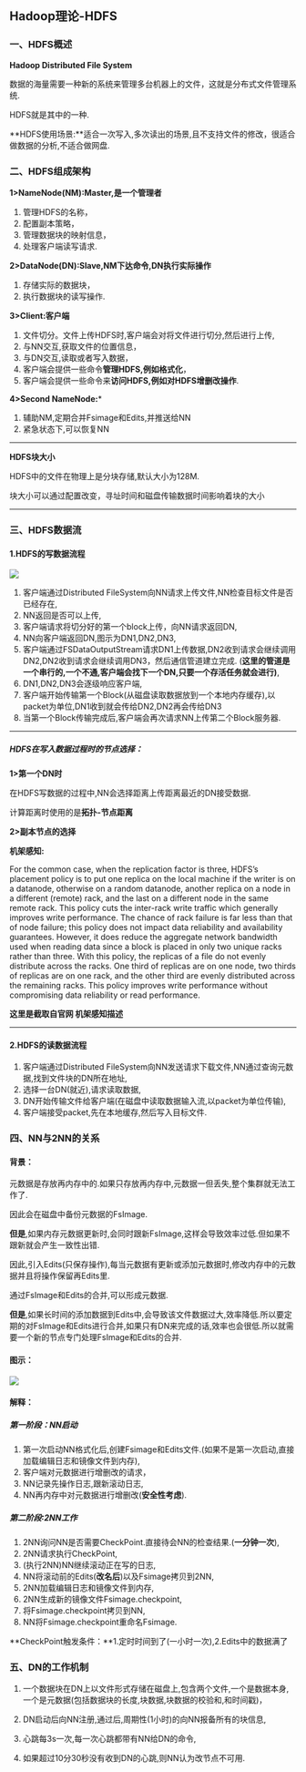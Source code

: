 ## **Hadoop**理论-HDFS

### 一、HDFS概述

**Hadoop Distributed File System** 

数据的海量需要一种新的系统来管理多台机器上的文件，这就是分布式文件管理系统.

HDFS就是其中的一种.

**HDFS使用场景:**适合一次写入,多次读出的场景,且不支持文件的修改，很适合做数据的分析,不适合做网盘.

### 二、HDFS组成架构

**1>NameNode(NM):Master,是一个管理者**

1. 管理HDFS的名称，
2. 配置副本策略，
3. 管理数据块的映射信息，
4. 处理客户端读写请求.

**2>DataNode(DN):Slave,NM下达命令,DN执行实际操作**

1. 存储实际的数据块，
2. 执行数据块的读写操作.

**3>Client:客户端**

1. 文件切分。文件上传HDFS时,客户端会对将文件进行切分,然后进行上传,
2. 与NN交互,获取文件的位置信息，
3. 与DN交互,读取或者写入数据，
4. 客户端会提供一些命令**管理HDFS,例如格式化**，
5. 客户端会提供一些命令来**访问HDFS,例如对HDFS增删改操作**.

**4>Second NameNode:***

1. 辅助NM,定期合并Fsimage和Edits,并推送给NN
2. 紧急状态下,可以恢复NN

---



**HDFS块大小**

HDFS中的文件在物理上是分块存储,默认大小为128M.

块大小可以通过配置改变，寻址时间和磁盘传输数据时间影响着块的大小

------



### 三、HDFS数据流

#### 1.HDFS的写数据流程

![](C:\Users\Dell\Desktop\u=2684548248,192409765&fm=15&gp=0.jpg)

1. 客户端通过Distributed FileSystem向NN请求上传文件,NN检查目标文件是否已经存在,
2. NN返回是否可以上传,
3. 客户端请求将切分好的第一个block上传，向NN请求返回DN,
4. NN向客户端返回DN,图示为DN1,DN2,DN3,
5. 客户端通过FSDataOutputStream请求DN1上传数据,DN2收到请求会继续调用DN2,DN2收到请求会继续调用DN3，然后通信管道建立完成.   (**这里的管道是一个串行的,一个不通,客户端会找下一个DN,只要一个存活任务就会进行)**,
6. DN1,DN2,DN3会逐级响应客户端,
7. 客户端开始传输第一个Block(从磁盘读取数据放到一个本地内存缓存),以packet为单位,DN1收到就会传给DN2,DN2再会传给DN3
8. 当第一个Block传输完成后,客户端会再次请求NN上传第二个Block服务器.

----------------------------------------------------------------------------------------------------------------------------------------------------

##### HDFS在写入数据过程时的节点选择：

**1>第一个DN时**

在HDFS写数据的过程中,NN会选择距离上传距离最近的DN接受数据.

计算距离时使用的是**拓扑-节点距离**

**2>副本节点的选择**

**机架感知:**

For the common case, when the replication factor is three, HDFS’s placement policy is to put one replica on the local machine if the writer is on a datanode, otherwise on a random datanode, another replica on a node in a different (remote) rack, and the last on a different node in the same remote rack. This policy cuts the inter-rack write traffic which generally improves write performance. The chance of rack failure is far less than that of node failure; this policy does not impact data reliability and availability guarantees. However, it does reduce the aggregate network bandwidth used when reading data since a block is placed in only two unique racks rather than three. With this policy, the replicas of a file do not evenly distribute across the racks. One third of replicas are on one node, two thirds of replicas are on one rack, and the other third are evenly distributed across the remaining racks. This policy improves write performance without compromising data reliability or read performance.

**这里是截取自官网 机架感知描述**

------



#### 2.HDFS的读数据流程

1. 客户端通过Distributed FileSystem向NN发送请求下载文件,NN通过查询元数据,找到文件块的DN所在地址,
2. 选择一台DN(就近),请求读取数据,
3. DN开始传输文件给客户端(在磁盘中读取数据输入流,以packet为单位传输),
4. 客户端接受packet,先在本地缓存,然后写入目标文件.

### 四、NN与2NN的关系

#### 背景：

​		元数据是存放再内存中的.如果只存放再内存中,元数据一但丢失,整个集群就无法工作了.

因此会在磁盘中备份元数据的FsImage.

​		**但是**,如果内存元数据更新时,会同时跟新FsImage,这样会导致效率过低.但如果不跟新就会产生一致性出错.

因此,引入Edits(只保存操作),每当元数据有更新或添加元数据时,修改内存中的元数据并且将操作保留再Edits里.

通过FsImage和Edits的合并,可以形成元数据.

​		**但是**,如果长时间的添加数据到Edits中,会导致该文件数据过大,效率降低.所以要定期的对FsImage和Edits进行合并,如果只有DN来完成的话,效率也会很低.所以就需要一个新的节点专门处理FsImage和Edits的合并.

#### 图示：

![](C:\Users\Dell\Desktop\u=406611112,1151152258&fm=26&gp=0.jpg)

#### 解释：

##### 第一阶段：NN启动

1. 第一次启动NN格式化后,创建Fsimage和Edits文件.(如果不是第一次启动,直接加载编辑日志和镜像文件到内存),
2. 客户端对元数据进行增删改的请求，
3. NN记录先操作日志,跟新滚动日志,
4. NN再内存中对元数据进行增删改(**安全性考虑**).

##### 第二阶段:2NN工作

1. 2NN询问NN是否需要CheckPoint.直接待会NN的检查结果.(**一分钟一次**),
2. 2NN请求执行CheckPoint,
3. (执行2NN)NN继续滚动正在写的日志,
4. NN将滚动前的Edits(**改名后**)以及Fsimage拷贝到2NN,
5. 2NN加载编辑日志和镜像文件到内存,
6. 2NN生成新的镜像文件Fsimage.checkpoint,
7. 将Fsimage.checkpoint拷贝到NN,
8. NN将Fsimage.checkpoint重命名Fsimage.

**CheckPoint触发条件：**1.定时时间到了(一小时一次),2.Edits中的数据满了 

### 五、DN的工作机制

1. 一个数据块在DN上以文件形式存储在磁盘上,包含两个文件,一个是数据本身,一个是元数据(包括数据块的长度,块数据,块数据的校验和,和时间戳)，

2. DN启动后向NN注册,通过后,周期性(1小时)的向NN报备所有的块信息,

3. 心跳每3s一次,每一次心跳都带有NN给DN的命令,

4. 如果超过10分30秒没有收到DN的心跳,则NN认为改节点不可用.

   